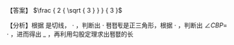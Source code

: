 【答案】 $\frac { 2 { \sqrt { 3 } } } { 3 }$

【分析】根据 是切线， $\cdot$ ，判断出 $\cdot$ 퐴퐵푃是正三角形，根据 $\cdot$ ，判断出 $\angle C B P =$ $\cdot$ ，进而得出 $\_$ ，再利用勾股定理求出퐴퐶的长
